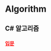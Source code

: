 # Algorithm
## C# 알고리즘
### <a href="https://school.programmers.co.kr/learn/challenges?order=recent&levels=0&languages=csharp&partIds=33882" style="color: red;">입문</a>
